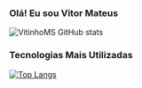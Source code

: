 ### Olá! Eu sou Vitor Mateus

![VitinhoMS GitHub stats](https://github-readme-stats.vercel.app/api?username=VitinhoMS&show_icons=true&theme=transparent)

### Tecnologias Mais Utilizadas
[![Top Langs](https://github-readme-stats.vercel.app/api/top-langs/?username=VitinhoMS&langs_count=8)](https://github.com/VitinhoMS/github-readme-stats)
